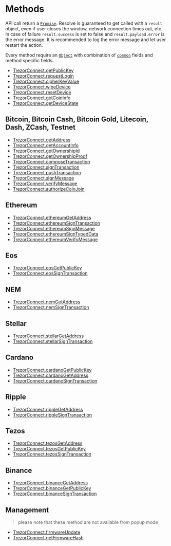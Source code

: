 # Methods

API call return a [`Promise`](https://developer.mozilla.org/en-US/docs/Web/JavaScript/Reference/Global_Objects/Promise). Resolve is guaranteed to get called
with a `result` object, even if user closes the window, network connection times
out, etc. In case of failure `result.success` is set to false and `result.payload.error` is
the error message. It is recommended to log the error message and let user
restart the action.

Every method require an [`Object`](https://developer.mozilla.org/en-US/docs/Web/JavaScript/Reference/Global_Objects/Object) with combination of [`common`](methods/commonParams.md) fields and method specific fields.

-   [TrezorConnect.getPublicKey](methods/getPublicKey.md)
-   [TrezorConnect.requestLogin](methods/requestLogin.md)
-   [TrezorConnect.cipherKeyValue](methods/cipherKeyValue.md)
-   [TrezorConnect.wipeDevice](methods/wipeDevice.md)
-   [TrezorConnect.resetDevice](methods/resetDevice.md)
-   [TrezorConnect.getCoinInfo](methods/getCoinInfo.md)
-   [TrezorConnect.getDeviceState](methods/getDeviceState.md)

## Bitcoin, Bitcoin Cash, Bitcoin Gold, Litecoin, Dash, ZCash, Testnet

-   [TrezorConnect.getAddress](methods/getAddress.md)
-   [TrezorConnect.getAccountInfo](methods/getAccountInfo.md)
-   [TrezorConnect.getOwnershipId](methods/getOwnershipId.md)
-   [TrezorConnect.getOwnershipProof](methods/getOwnershipProof.md)
-   [TrezorConnect.composeTransaction](methods/composeTransaction.md)
-   [TrezorConnect.signTransaction](methods/signTransaction.md)
-   [TrezorConnect.pushTransaction](methods/pushTransaction.md)
-   [TrezorConnect.signMessage](methods/signMessage.md)
-   [TrezorConnect.verifyMessage](methods/verifyMessage.md)
-   [TrezorConnect.authorizeCoinJoin](methods/authorizeCoinJoin.md)

## Ethereum

-   [TrezorConnect.ethereumGetAddress](methods/ethereumGetAddress.md)
-   [TrezorConnect.ethereumSignTransaction](methods/ethereumSignTransaction.md)
-   [TrezorConnect.ethereumSignMessage](methods/ethereumSignMessage.md)
-   [TrezorConnect.ethereumSignTypedData](methods/ethereumSignTypedData.md)
-   [TrezorConnect.ethereumVerifyMessage](methods/ethereumVerifyMessage.md)

## Eos

-   [TrezorConnect.eosGetPublicKey](methods/eosGetPublicKey.md)
-   [TrezorConnect.eosSignTransaction](methods/eosSignTransaction.md)

## NEM

-   [TrezorConnect.nemGetAddress](methods/nemGetAddress.md)
-   [TrezorConnect.nemSignTransaction](methods/nemSignTransaction.md)

## Stellar

-   [TrezorConnect.stellarGetAddress](methods/stellarGetAddress.md)
-   [TrezorConnect.stellarSignTransaction](methods/stellarSignTransaction.md)

## Cardano

-   [TrezorConnect.cardanoGetPublicKey](methods/cardanoGetPublicKey.md)
-   [TrezorConnect.cardanoGetAddress](methods/cardanoGetAddress.md)
-   [TrezorConnect.cardanoSignTransaction](methods/cardanoSignTransaction.md)

## Ripple

-   [TrezorConnect.rippleGetAddress](methods/rippleGetAddress.md)
-   [TrezorConnect.rippleSignTransaction](methods/rippleSignTransaction.md)

## Tezos

-   [TrezorConnect.tezosGetAddress](methods/tezosGetAddress.md)
-   [TrezorConnect.tezosGetPublicKey](methods/tezosGetPublicKey.md)
-   [TrezorConnect.tezosSignTransaction](methods/tezosSignTransaction.md)

## Binance

-   [TrezorConnect.binanceGetAddress](methods/binanceGetAddress.md)
-   [TrezorConnect.binanceGetPublicKey](methods/binanceGetPublicKey.md)
-   [TrezorConnect.binanceSignTransaction](methods/binanceSignTransaction.md)

## Management

> please note that these method are not available from popup mode

-   [TrezorConnect.firmwareUpdate](methods/firmwareUpdate.md)
-   [TrezorConnect.getFirmwareHash](methods/getFirmwareHash.md)
